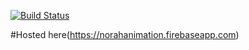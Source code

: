 [![Build Status](https://travis-ci.org/norahabsentia/norahAngular.svg?branch=master)](https://travis-ci.org/norahabsentia/norahAngular)

#Hosted here(https://norahanimation.firebaseapp.com)